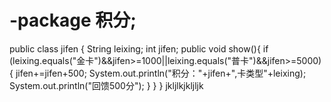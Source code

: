 # -package 积分;

public class jifen {
	String leixing;
	int jifen;
	public void show(){
		if (leixing.equals("金卡")&&jifen>=1000||leixing.equals("普卡")&&jifen>=5000) {
			jifen+=jifen+500;
			System.out.println("积分："+jifen+",卡类型"+leixing);
			System.out.println("回馈500分");
		}
	}
}
jkljlkjkljljk
